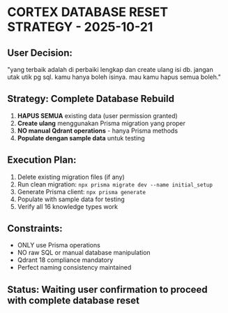# CORTEX DATABASE RESET STRATEGY - 2025-10-21

## User Decision:
"yang terbaik adalah di perbaiki lengkap dan create ulang isi db. jangan utak utik pg sql. kamu hanya boleh isinya. mau kamu hapus semua boleh."

## Strategy: Complete Database Rebuild
1. **HAPUS SEMUA** existing data (user permission granted)
2. **Create ulang** menggunakan Prisma migration yang proper
3. **NO manual Qdrant operations** - hanya Prisma methods
4. **Populate dengan sample data** untuk testing

## Execution Plan:
1. Delete existing migration files (if any)
2. Run clean migration: `npx prisma migrate dev --name initial_setup`
3. Generate Prisma client: `npx prisma generate`
4. Populate with sample data for testing
5. Verify all 16 knowledge types work

## Constraints:
- ONLY use Prisma operations
- NO raw SQL or manual database manipulation
- Qdrant 18 compliance mandatory
- Perfect naming consistency maintained

## Status: Waiting user confirmation to proceed with complete database reset